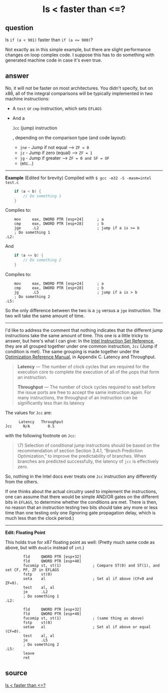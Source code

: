 <h1 align="center">Is < faster than <=?</h1>

## question

Is `if (a < 901)` faster than `if (a <= 900)`?

Not exactly as in this simple example, but there are slight performance changes on loop complex code. I suppose this has to do something with generated machine code in case it's even true.

## answer

No, it will not be faster on most architectures. You didn't specify, but on x86, all of the integral comparisons will be typically implemented in two machine instructions:

- A `test` or `cmp` instruction, which sets `EFLAGS`

- And a

   

  `Jcc` (jump) instruction

  , depending on the comparison type (and code layout):

  - `jne` - Jump if not equal --> `ZF = 0`
  - `jz` - Jump if zero (equal) --> `ZF = 1`
  - `jg` - Jump if greater --> `ZF = 0 and SF = OF`
  - (etc...)

------

**Example** (Edited for brevity) Compiled with `$ gcc -m32 -S -masm=intel test.c`

```c
    if (a < b) {
        // Do something 1
    }
```

Compiles to:

```none
    mov     eax, DWORD PTR [esp+24]      ; a
    cmp     eax, DWORD PTR [esp+28]      ; b
    jge     .L2                          ; jump if a is >= b
    ; Do something 1
.L2:
```

And

```c
    if (a <= b) {
        // Do something 2
    }
```

Compiles to:

```none
    mov     eax, DWORD PTR [esp+24]      ; a
    cmp     eax, DWORD PTR [esp+28]      ; b
    jg      .L5                          ; jump if a is > b
    ; Do something 2
.L5:
```

So the only difference between the two is a `jg` versus a `jge` instruction. The two will take the same amount of time.

------

I'd like to address the comment that nothing indicates that the different jump instructions take the same amount of time. This one is a little tricky to answer, but here's what I can give: In the [Intel Instruction Set Reference](http://www.intel.com/content/www/us/en/processors/architectures-software-developer-manuals.html), they are all grouped together under one common instruction, `Jcc` (Jump if condition is met). The same grouping is made together under the [Optimization Reference Manual](http://www.intel.com/content/www/us/en/architecture-and-technology/64-ia-32-architectures-optimization-manual.html), in Appendix C. Latency and Throughput.

> **Latency** — The number of clock cycles that are required for the execution core to complete the execution of all of the μops that form an instruction.
>
> **Throughput** — The number of clock cycles required to wait before the issue ports are free to accept the same instruction again. For many instructions, the throughput of an instruction can be significantly less than its latency

The values for `Jcc` are:

```none
      Latency   Throughput
Jcc     N/A        0.5
```

with the following footnote on `Jcc`:

> \7) Selection of conditional jump instructions should be based on the recommendation of section Section 3.4.1, “Branch Prediction Optimization,” to improve the predictability of branches. When branches are predicted successfully, the latency of `jcc` is effectively zero.

So, nothing in the Intel docs ever treats one `Jcc` instruction any differently from the others.

If one thinks about the actual circuitry used to implement the instructions, one can assume that there would be simple AND/OR gates on the different bits in `EFLAGS`, to determine whether the conditions are met. There is then, no reason that an instruction testing two bits should take any more or less time than one testing only one (Ignoring gate propagation delay, which is much less than the clock period.)

------

**Edit: Floating Point**

This holds true for x87 floating point as well: (Pretty much same code as above, but with `double` instead of `int`.)

```none
        fld     QWORD PTR [esp+32]
        fld     QWORD PTR [esp+40]
        fucomip st, st(1)              ; Compare ST(0) and ST(1), and set CF, PF, ZF in EFLAGS
        fstp    st(0)
        seta    al                     ; Set al if above (CF=0 and ZF=0).
        test    al, al
        je      .L2
        ; Do something 1
.L2:

        fld     QWORD PTR [esp+32]
        fld     QWORD PTR [esp+40]
        fucomip st, st(1)              ; (same thing as above)
        fstp    st(0)
        setae   al                     ; Set al if above or equal (CF=0).
        test    al, al
        je      .L5
        ; Do something 2
.L5:
        leave
        ret
```

## source

[Is < faster than <=?](https://stackoverflow.com/questions/12135518/is-faster-than)
